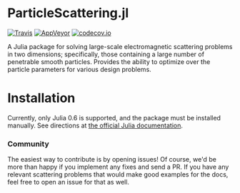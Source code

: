 # ParticleScattering.jl

[![Travis](https://travis-ci.org/bblankrot/ParticleScattering.jl.svg?branch=master)](https://travis-ci.org/bblankrot/ParticleScattering.jl)
[![AppVeyor](https://ci.appveyor.com/api/projects/status/p0p636vtrx95ch8m/branch/master?svg=true)](https://ci.appveyor.com/project/bblankrot/particlescattering-jl/branch/master)
[![codecov.io](http://codecov.io/github/bblankrot/ParticleScattering.jl/coverage.svg?branch=master)](http://codecov.io/github/bblankrot/ParticleScattering.jl?branch=master)

A Julia package for solving large-scale electromagnetic
scattering problems in two dimensions; specifically,
those containing a large number of penetrable smooth
particles. Provides the ability to optimize over the
particle parameters for various design problems.

# Installation

Currently, only Julia 0.6 is supported, and the package must be installed
manually. See directions at [the official Julia documentation](https://docs.julialang.org/en/stable/manual/packages/#Installing-Unregistered-Packages-1).

### Community

The easiest way to contribute is by opening issues! Of course, we'd be more than happy if you implement any fixes and send a PR. If you have any relevant scattering problems that would make good examples for the docs, feel free to open an issue for that as well.
